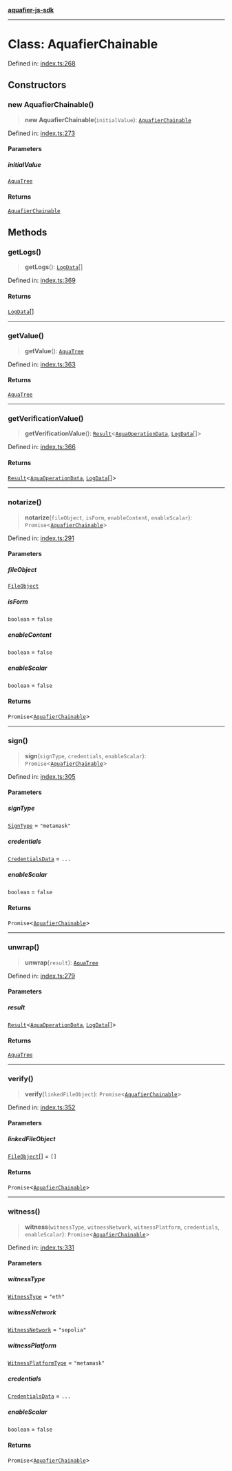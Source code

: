 [**aquafier-js-sdk**](../README.md)

***

# Class: AquafierChainable

Defined in: [index.ts:268](https://github.com/inblockio/aqua-verifier-js-lib/blob/8585c670e387bba02324c5d1649cefbfbcc39ce3/src/index.ts#L268)

## Constructors

### new AquafierChainable()

> **new AquafierChainable**(`initialValue`): [`AquafierChainable`](AquafierChainable.md)

Defined in: [index.ts:273](https://github.com/inblockio/aqua-verifier-js-lib/blob/8585c670e387bba02324c5d1649cefbfbcc39ce3/src/index.ts#L273)

#### Parameters

##### initialValue

[`AquaTree`](../interfaces/AquaTree.md)

#### Returns

[`AquafierChainable`](AquafierChainable.md)

## Methods

### getLogs()

> **getLogs**(): [`LogData`](../interfaces/LogData.md)[]

Defined in: [index.ts:369](https://github.com/inblockio/aqua-verifier-js-lib/blob/8585c670e387bba02324c5d1649cefbfbcc39ce3/src/index.ts#L369)

#### Returns

[`LogData`](../interfaces/LogData.md)[]

***

### getValue()

> **getValue**(): [`AquaTree`](../interfaces/AquaTree.md)

Defined in: [index.ts:363](https://github.com/inblockio/aqua-verifier-js-lib/blob/8585c670e387bba02324c5d1649cefbfbcc39ce3/src/index.ts#L363)

#### Returns

[`AquaTree`](../interfaces/AquaTree.md)

***

### getVerificationValue()

> **getVerificationValue**(): [`Result`](../type-aliases/Result.md)\<[`AquaOperationData`](../interfaces/AquaOperationData.md), [`LogData`](../interfaces/LogData.md)[]\>

Defined in: [index.ts:366](https://github.com/inblockio/aqua-verifier-js-lib/blob/8585c670e387bba02324c5d1649cefbfbcc39ce3/src/index.ts#L366)

#### Returns

[`Result`](../type-aliases/Result.md)\<[`AquaOperationData`](../interfaces/AquaOperationData.md), [`LogData`](../interfaces/LogData.md)[]\>

***

### notarize()

> **notarize**(`fileObject`, `isForm`, `enableContent`, `enableScalar`): `Promise`\<[`AquafierChainable`](AquafierChainable.md)\>

Defined in: [index.ts:291](https://github.com/inblockio/aqua-verifier-js-lib/blob/8585c670e387bba02324c5d1649cefbfbcc39ce3/src/index.ts#L291)

#### Parameters

##### fileObject

[`FileObject`](../interfaces/FileObject.md)

##### isForm

`boolean` = `false`

##### enableContent

`boolean` = `false`

##### enableScalar

`boolean` = `false`

#### Returns

`Promise`\<[`AquafierChainable`](AquafierChainable.md)\>

***

### sign()

> **sign**(`signType`, `credentials`, `enableScalar`): `Promise`\<[`AquafierChainable`](AquafierChainable.md)\>

Defined in: [index.ts:305](https://github.com/inblockio/aqua-verifier-js-lib/blob/8585c670e387bba02324c5d1649cefbfbcc39ce3/src/index.ts#L305)

#### Parameters

##### signType

[`SignType`](../type-aliases/SignType.md) = `"metamask"`

##### credentials

[`CredentialsData`](../interfaces/CredentialsData.md) = `...`

##### enableScalar

`boolean` = `false`

#### Returns

`Promise`\<[`AquafierChainable`](AquafierChainable.md)\>

***

### unwrap()

> **unwrap**(`result`): [`AquaTree`](../interfaces/AquaTree.md)

Defined in: [index.ts:279](https://github.com/inblockio/aqua-verifier-js-lib/blob/8585c670e387bba02324c5d1649cefbfbcc39ce3/src/index.ts#L279)

#### Parameters

##### result

[`Result`](../type-aliases/Result.md)\<[`AquaOperationData`](../interfaces/AquaOperationData.md), [`LogData`](../interfaces/LogData.md)[]\>

#### Returns

[`AquaTree`](../interfaces/AquaTree.md)

***

### verify()

> **verify**(`linkedFileObject`): `Promise`\<[`AquafierChainable`](AquafierChainable.md)\>

Defined in: [index.ts:352](https://github.com/inblockio/aqua-verifier-js-lib/blob/8585c670e387bba02324c5d1649cefbfbcc39ce3/src/index.ts#L352)

#### Parameters

##### linkedFileObject

[`FileObject`](../interfaces/FileObject.md)[] = `[]`

#### Returns

`Promise`\<[`AquafierChainable`](AquafierChainable.md)\>

***

### witness()

> **witness**(`witnessType`, `witnessNetwork`, `witnessPlatform`, `credentials`, `enableScalar`): `Promise`\<[`AquafierChainable`](AquafierChainable.md)\>

Defined in: [index.ts:331](https://github.com/inblockio/aqua-verifier-js-lib/blob/8585c670e387bba02324c5d1649cefbfbcc39ce3/src/index.ts#L331)

#### Parameters

##### witnessType

[`WitnessType`](../type-aliases/WitnessType.md) = `"eth"`

##### witnessNetwork

[`WitnessNetwork`](../type-aliases/WitnessNetwork.md) = `"sepolia"`

##### witnessPlatform

[`WitnessPlatformType`](../type-aliases/WitnessPlatformType.md) = `"metamask"`

##### credentials

[`CredentialsData`](../interfaces/CredentialsData.md) = `...`

##### enableScalar

`boolean` = `false`

#### Returns

`Promise`\<[`AquafierChainable`](AquafierChainable.md)\>
